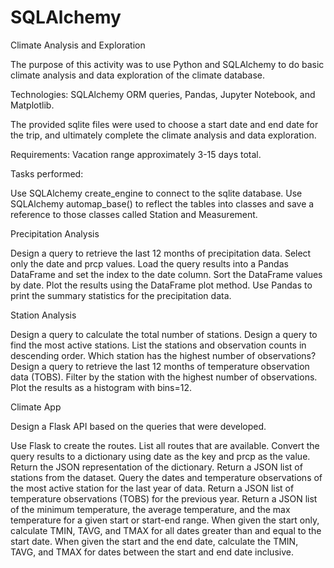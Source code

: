 # SQLAlchemy
Climate Analysis and Exploration

The purpose of this activity was to use Python and SQLAlchemy to do basic climate analysis and data exploration of the climate database. 

Technologies: SQLAlchemy ORM queries, Pandas, Jupyter Notebook, and Matplotlib.

The provided sqlite files were used to choose a start date and end date for the trip, and ultimately complete the climate analysis and data exploration.

Requirements:
Vacation range approximately 3-15 days total.

Tasks performed:

Use SQLAlchemy create_engine to connect to the sqlite database.
Use SQLAlchemy automap_base() to reflect the tables into classes and save a reference to those classes called Station and Measurement.

Precipitation Analysis

Design a query to retrieve the last 12 months of precipitation data.
Select only the date and prcp values.
Load the query results into a Pandas DataFrame and set the index to the date column.
Sort the DataFrame values by date.
Plot the results using the DataFrame plot method.
Use Pandas to print the summary statistics for the precipitation data.

Station Analysis

Design a query to calculate the total number of stations.
Design a query to find the most active stations.
List the stations and observation counts in descending order.
Which station has the highest number of observations?
Design a query to retrieve the last 12 months of temperature observation data (TOBS).
Filter by the station with the highest number of observations.
Plot the results as a histogram with bins=12.

Climate App

Design a Flask API based on the queries that were developed.

Use Flask to create the routes.
List all routes that are available.
Convert the query results to a dictionary using date as the key and prcp as the value.
Return the JSON representation of the dictionary.
Return a JSON list of stations from the dataset.
Query the dates and temperature observations of the most active station for the last year of data.
Return a JSON list of temperature observations (TOBS) for the previous year.
Return a JSON list of the minimum temperature, the average temperature, and the max temperature for a given start or start-end range.
When given the start only, calculate TMIN, TAVG, and TMAX for all dates greater than and equal to the start date.
When given the start and the end date, calculate the TMIN, TAVG, and TMAX for dates between the start and end date inclusive.
